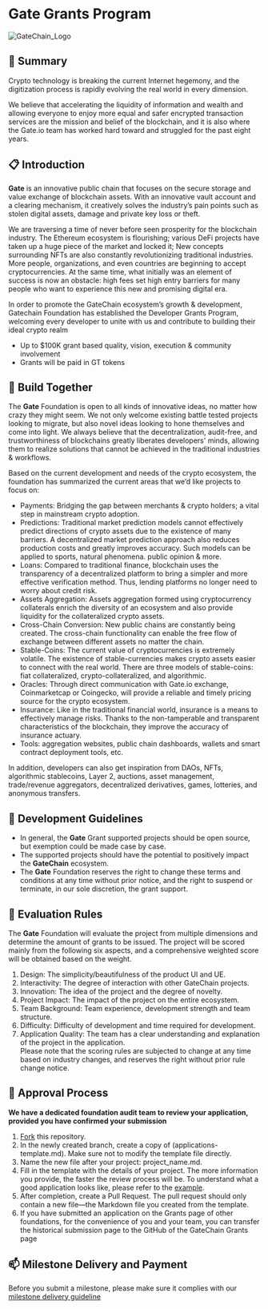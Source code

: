 # Gate Grants Program
![GateChain_Logo](https://user-images.githubusercontent.com/87936778/127801557-cce9604c-61bf-442e-9675-65139f24368e.png)



## 📌 Summary
Crypto technology is breaking the current Internet hegemony, and the digitization process is rapidly evolving the real world in every dimension.

We believe that accelerating the liquidity of information and wealth and allowing everyone to enjoy more equal and safer encrypted transaction services are the mission and belief of the blockchain, and it is also where the Gate.io team has worked hard toward and struggled for the past eight years.

## 📋 Introduction
**Gate** is an innovative public chain that focuses on the secure storage and value exchange of blockchain assets. With an innovative vault account and a clearing mechanism, it creatively solves the industry’s pain points such as stolen digital assets, damage and private key loss or theft.

We are traversing a time of never before seen prosperity for the blockchain industry. The Ethereum ecosystem is flourishing; various DeFi projects have taken up a huge piece of the market and locked it; New concepts surrounding NFTs are also constantly revolutionizing traditional industries. More people, organizations, and even countries are beginning to accept cryptocurrencies. At the same time, what initially was an element of success is now an obstacle: high fees set high entry barriers for many people who want to experience this new and promising digital era.

In order to promote the GateChain ecosystem’s growth & development, Gatechain Foundation has established the Developer Grants Program, welcoming every developer to unite with us and contribute to building their ideal crypto realm 

- Up to $100K grant based quality, vision, execution & community involvement
- Grants will be paid in GT tokens

## 📝 Build Together
The **Gate** Foundation is open to all kinds of innovative ideas, no matter how crazy they might seem. We not only welcome existing battle tested projects looking to migrate, but also novel ideas looking to hone themselves and come into light. We always believe that the decentralization, audit-free, and trustworthiness of blockchains greatly liberates developers' minds, allowing them to realize solutions that cannot be achieved in the traditional industries & workflows.

Based on the current development and needs of the crypto ecosystem, the foundation has summarized the current areas that we’d like projects to focus on:

- Payments: Bridging the gap between merchants & crypto holders; a vital step in mainstream crypto adoption.
- Predictions: Traditional market prediction models cannot effectively predict directions of crypto assets due to the existence of many barriers. A decentralized market prediction approach also reduces production costs and greatly improves accuracy. Such models can be applied to sports, natural phenomena. public opinion & more.
- Loans: Compared to traditional finance, blockchain uses the transparency of a decentralized platform to bring a simpler and more effective verification method. Thus, lending platforms no longer need to worry about credit risk.
- Assets Aggregation: Assets aggregation formed using cryptocurrency collaterals enrich the diversity of an ecosystem and also provide liquidity for the collateralized crypto assets.
- Cross-Chain Conversion: New public chains are constantly being created. The cross-chain functionality can enable the free flow of exchange between different assets no matter the chain.
- Stable-Coins: The current value of cryptocurrencies is extremely volatile. The existence of stable-currencies makes crypto assets easier to connect with the real world. There are three models of stable-coins: fiat collateralized, crypto-collateralized, and algorithmic.
- Oracles: Through direct communication with Gate.io exchange, Coinmarketcap or Coingecko, will provide a reliable and timely pricing source for the crypto ecosystem.
- Insurance: Like in the traditional financial world, insurance is a means to effectively manage risks. Thanks to the non-tamperable and transparent characteristics of the blockchain, they improve the accuracy of insurance actuary.
- Tools: aggregation websites, public chain dashboards, wallets and smart contract deployment tools, etc.

In addition, developers can also get inspiration from DAOs, NFTs, algorithmic stablecoins, Layer 2, auctions, asset management, trade/revenue aggregators, decentralized derivatives, games, lotteries, and anonymous transfers.


## 📍 Development Guidelines
- In general, the **Gate** Grant supported projects should be open source, but exemption could be made case by case.
- The supported projects should have the potential to positively impact the **GateChain** ecosystem.
- The **Gate** Foundation reserves the right to change these terms and conditions at any time without prior notice, and the right to suspend or terminate, in our sole discretion, the grant support.

## 📑 Evaluation Rules
The **Gate** Foundation will evaluate the project from multiple dimensions and determine the amount of grants to be issued. The project will be scored mainly from the following six aspects, and a comprehensive weighted score will be obtained based on the weight.

1. Design: The simplicity/beautifulness of the product UI and UE.
2. Interactivity: The degree of interaction with other GateChain projects.
3. Innovation: The idea of the project and the degree of novelty.
4. Project Impact: The impact of the project on the entire ecosystem.
5. Team Background: Team experience, development strength and team structure.
6. Difficulty: Difficulty of development and time required for development.
7. Application Quality: The team has a clear understanding and explanation of the project in the application.  
Please note that the scoring rules are subjected to change at any time based on industry changes, and reserves the right without prior rule change notice.


## 📝 Approval Process
**We have a dedicated foundation audit team to review your application, provided you have confirmed your submission**  
1) [Fork](https://github.com/gategrants/Grants-Program) this repository.   
2) In the newly created branch, create a copy of (applications-template.md). Make sure not to modify the template file directly.  
3) Name the new file after your project: project_name.md.   
4) Fill in the template with the details of your project. The more information you provide, the faster the review process will be. To understand what a good application looks like, please refer to the [example](https://github.com/GateChain-Foundation/Grants-Program/blob/main/applications/application-template.md).  
5) After completion, create a Pull Request. The pull request should only contain a new file—the Markdown file you created from the template.  
6) If you have submitted an application on the Grants page of other foundations, for the convenience of you and your team, you can transfer the historical submission page to the GitHub of the GateChain Grants page


## 📫 Milestone Delivery and Payment
Before you submit a milestone, please make sure it complies with our [milestone delivery guideline](https://github.com/GateChain-Foundation/Grants-Program/blob/main/docs/Milestone-Delivery-Guidelines.md) 
